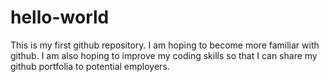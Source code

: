 # hello-world
This is my first github repository.
I am hoping to become more familiar with github.
I am also hoping to improve my coding skills so that I can share my github portfolia to potential employers.
